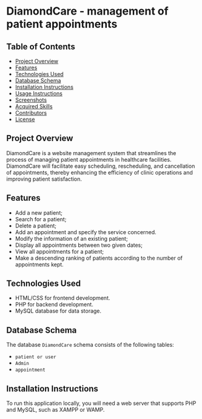 
# DiamondCare - management of patient appointments


## Table of Contents
- [Project Overview](#project-overview)
- [Features](#features)
- [Technologies Used](#technologies-used)
- [Database Schema](#database-schema)
- [Installation Instructions](#installation-instructions)
- [Usage Instructions](#usage-instructions)
- [Screenshots](#screenshots)
- [Acquired Skills](#acquired-skills)
- [Contributors](#contributors)
- [License](#license)

## Project Overview

DiamondCare is a website  management system that streamlines the process of managing patient appointments in healthcare facilities. DiamondCare will facilitate easy scheduling, rescheduling, and cancellation of appointments, thereby enhancing the efficiency of clinic operations and improving patient satisfaction.

## Features
- Add a new patient;
- Search for a patient;
- Delete a patient;
- Add an appointment and specify the service concerned.
- Modify the information of an existing patient;
- Display all appointments between two given dates;
- View all appointments for a patient;
- Make a descending ranking of patients according to the number of appointments kept.

## Technologies Used
- HTML/CSS for frontend development.
- PHP for backend development.
- MySQL database for data storage.

## Database Schema

The database `DiamondCare` schema consists of the following tables:

- `patient or user`
- `Admin`
- `appointment`



## Installation Instructions

To run this application locally, you will need a web server that supports PHP and MySQL, such as XAMPP or WAMP. 



